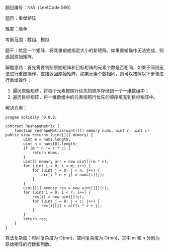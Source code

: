 题目编号：N/A（LeetCode 566）

题目：重塑矩阵

难度：简单

考察范围：数组、模拟

题干：给定一个矩阵，将其重塑成指定大小的新矩阵。如果重塑操作无法完成，则返回原始矩阵。

解题思路：首先需要判断原始矩阵和目标矩阵的元素个数是否相同，如果不同则无法进行重塑操作，直接返回原始矩阵。如果元素个数相同，则可以按照以下步骤进行重塑操作：

1. 遍历原始矩阵，将每个元素按照行优先的顺序存储到一个一维数组中；
2. 遍历目标矩阵，将一维数组中的元素按照行优先的顺序填充到目标矩阵中。

解决方案：

```solidity
pragma solidity ^0.8.0;

contract ReshapeMatrix {
    function reshapeMatrix(uint[][] memory nums, uint r, uint c) public view returns (uint[][] memory) {
        uint m = nums.length;
        uint n = nums[0].length;
        if (m * n != r * c) {
            return nums;
        }
        uint[] memory arr = new uint[](m * n);
        for (uint i = 0; i < m; i++) {
            for (uint j = 0; j < n; j++) {
                arr[i * n + j] = nums[i][j];
            }
        }
        uint[][] memory res = new uint[][](r);
        for (uint i = 0; i < r; i++) {
            res[i] = new uint[](c);
            for (uint j = 0; j < c; j++) {
                res[i][j] = arr[i * c + j];
            }
        }
        return res;
    }
}
```

算法复杂度：时间复杂度为 O(mn)，空间复杂度为 O(mn)，其中 m 和 n 分别为原始矩阵的行数和列数。